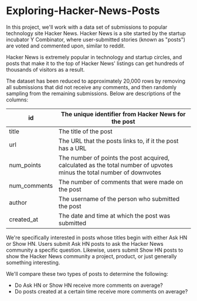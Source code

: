 # Exploring-Hacker-News-Posts
In this project, we'll work with a data set of submissions to popular technology site Hacker News.
Hacker News is a site started by the startup incubator Y Combinator, where user-submitted stories 
(known as "posts") are voted and commented upon, similar to reddit. 

Hacker News is extremely popular in technology and startup circles, and posts that make it to the top of Hacker News' listings 
can get hundreds of thousands of visitors as a result.

The dataset has been reduced to approximately 20,000 rows by removing all submissions that did not receive any comments, 
and then randomly sampling from the remaining submissions. Below are descriptions of the columns:

|id | The unique identifier from Hacker News for the post|
|--- | ---| 
|title | The title of the post|
|url | The URL that the posts links to, if it the post has a URL|
|num_points| The number of points the post acquired, calculated as the total number of upvotes minus the total number of downvotes|
|num_comments | The number of comments that were made on the post|
|author| The username of the person who submitted the post|
| created_at| The date and time at which the post was submitted|

We're specifically interested in posts whose titles begin with either Ask HN or Show HN. 
Users submit Ask HN posts to ask the Hacker News community a specific question. 
Likewise, users submit Show HN posts to show the Hacker News community a project, product, or just generally something interesting.

We'll compare these two types of posts to determine the following:
* Do Ask HN or Show HN receive more comments on average?
* Do posts created at a certain time receive more comments on average?
